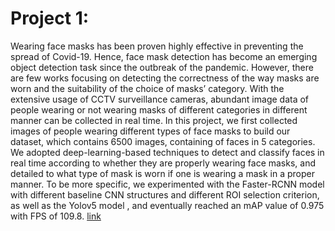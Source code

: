 # Project 1: 
Wearing face masks has been proven highly effective in preventing the spread of Covid-19. Hence, face mask detection has become an emerging object detection task since the outbreak of the pandemic. However, there are few works focusing on detecting the correctness of the way masks are worn and the suitability of the choice of masks’ category. With the extensive usage of CCTV surveillance cameras, abundant image data of people wearing or not wearing masks of different categories in different manner can be collected in real time. In this project, we first collected images of people wearing different types of face masks to build our dataset, which contains 6500 images, containing of faces in 5 categories. We adopted deep-learning-based techniques to detect and classify faces in real time according to whether they are properly wearing face masks, and detailed to what type of mask is worn if one is wearing a mask in a proper manner. To be more specific, we experimented with the Faster-RCNN model with different baseline CNN structures and different ROI selection criterion, as well as the Yolov5 model , and eventually reached an mAP value of 0.975 with FPS of 109.8.
[link](https://whuak.github.io/files/COMP5214_Report.pdf)
